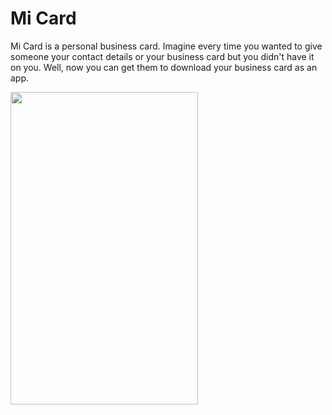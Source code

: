 # Mi Card

Mi Card is a personal business card. Imagine every time you wanted to give someone your contact details or your business card but you didn't have it on you. Well, now you can get them to download your business card as an app.

<img src = "https://user-images.githubusercontent.com/33738946/83098975-458e6380-a0ac-11ea-88ec-a8e82426be2b.png" width = 300 height = 500>
